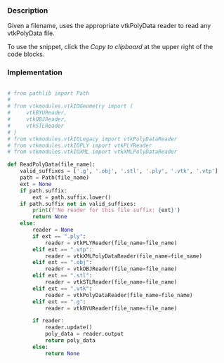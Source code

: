 ### Description

Given a filename, uses the appropriate vtkPolyData reader to read any vtkPolyData file.

To use the snippet, click the *Copy to clipboard* at the upper right of the code blocks.

### Implementation

``` Python

# from pathlib import Path
# 
# from vtkmodules.vtkIOGeometry import (
#     vtkBYUReader,
#     vtkOBJReader,
#     vtkSTLReader
# )
# from vtkmodules.vtkIOLegacy import vtkPolyDataReader
# from vtkmodules.vtkIOPLY import vtkPLYReader
# from vtkmodules.vtkIOXML import vtkXMLPolyDataReader

def ReadPolyData(file_name):
    valid_suffixes = ['.g', '.obj', '.stl', '.ply', '.vtk', '.vtp']
    path = Path(file_name)
    ext = None
    if path.suffix:
        ext = path.suffix.lower()
    if path.suffix not in valid_suffixes:
        print(f'No reader for this file suffix: {ext}')
        return None
    else:
        reader = None
        if ext == ".ply":
            reader = vtkPLYReader(file_name=file_name)
        elif ext == ".vtp":
            reader = vtkXMLPolyDataReader(file_name=file_name)
        elif ext == ".obj":
            reader = vtkOBJReader(file_name=file_name)
        elif ext == ".stl":
            reader = vtkSTLReader(file_name=file_name)
        elif ext == ".vtk":
            reader = vtkPolyDataReader(file_name=file_name)
        elif ext == ".g":
            reader = vtkBYUReader(file_name=file_name)

        if reader:
            reader.update()
            poly_data = reader.output
            return poly_data
        else:
            return None

```
